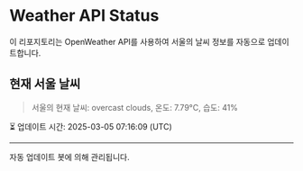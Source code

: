 
# Weather API Status

이 리포지토리는 OpenWeather API를 사용하여 서울의 날씨 정보를 자동으로 업데이트합니다.

## 현재 서울 날씨
> 서울의 현재 날씨: overcast clouds, 온도: 7.79°C, 습도: 41%

⏳ 업데이트 시간: 2025-03-05 07:16:09 (UTC)

---
자동 업데이트 봇에 의해 관리됩니다.
